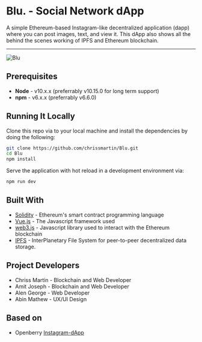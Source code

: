 # Blu. - Social Network dApp

A simple Ethereum-based Instagram-like decentralized application (dapp) where you can post images, text, and view it. This dApp also shows all the behind the scenes working of IPFS and Ethereum blockchain.

---

![Blu](https://i.imgur.com/vFo24uDh.jpg)

## Prerequisites

* **Node** - v10.x.x (preferrably v10.15.0 for long term support)
* **npm** - v6.x.x (preferrably v6.6.0)

## Running It Locally

Clone this repo via to your local machine and install the dependencies by doing the following:

```bash
git clone https://github.com/chrissmartin/Blu.git
cd Blu
npm install
```

Serve the application with hot reload in a development environment via:

```bash
npm run dev
```

## Built With

* [Solidity](https://solidity.readthedocs.io/en/v0.5.2/) - Ethereum's smart contract programming language
* [Vue.js](https://vuejs.org/) - The Javascript framework used
* [web3.js](https://github.com/ethereum/web3.js/) - Javascript library used to interact with the Ethereum blockchain
* [IPFS](https://docs.ipfs.io/) - InterPlanetary File System for peer-to-peer decentralized data storage. 

## Project Developers
* Chriss Martin - Blockchain and Web Developer 
* Amit Joseph   - Blockchain and Web Developer 
* Alen George   - Web Developer
* Abin Mathew   - UX/UI Design
## Based on

* Openberry [Instagram-dApp](https://github.com/openberry-ac/instagram)
